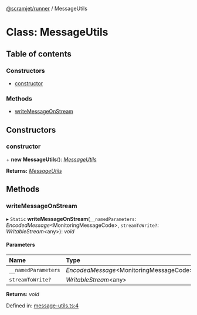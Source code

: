 [@scramjet/runner](../README.md) / MessageUtils

# Class: MessageUtils

## Table of contents

### Constructors

- [constructor](messageutils.md#constructor)

### Methods

- [writeMessageOnStream](messageutils.md#writemessageonstream)

## Constructors

### constructor

\+ **new MessageUtils**(): [*MessageUtils*](messageutils.md)

**Returns:** [*MessageUtils*](messageutils.md)

## Methods

### writeMessageOnStream

▸ `Static` **writeMessageOnStream**(`__namedParameters`: *EncodedMessage*<MonitoringMessageCode\>, `streamToWrite?`: *WritableStream*<any\>): *void*

#### Parameters

| Name | Type |
| :------ | :------ |
| `__namedParameters` | *EncodedMessage*<MonitoringMessageCode\> |
| `streamToWrite?` | *WritableStream*<any\> |

**Returns:** *void*

Defined in: [message-utils.ts:4](https://github.com/scramjet-cloud-platform/scramjet-csi-dev/blob/8f44413a/packages/runner/src/message-utils.ts#L4)
